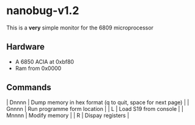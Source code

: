 # nanobug-v1.2

This is a **very** simple monitor for the 6809 microprocessor

## Hardware

- A 6850 ACIA at 0xbf80
- Ram from 0x0000

## Commands

| Dnnnn		| Dump memory in hex format (q to quit, space for next page) |
| Gnnnn		| Run programme form location								 |
| L			| Load S19 from console										 |
| Mnnnn		| Modify memory												 |
| R			| Dispay registers											 |

